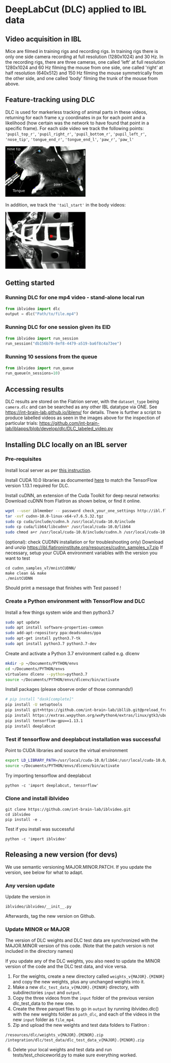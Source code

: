 # DeepLabCut (DLC) applied to IBL data
## Video acquisition in IBL

Mice are filmed in training rigs and recording rigs. In training rigs there is only one side camera recording at full resolution (1280x1024) and 30 Hz. In the recording rigs, there are three cameras, one called 'left' at full resolution 1280x1024 and 60 Hz filming the mouse from one side, one called 'right' at half resolution (640x512) and 150 Hz filming the mouse symmetrically from the other side, and one called 'body' filming the trunk of the mouse from above.    

## Feature-tracking using DLC

DLC is used for markerless tracking of animal parts in these videos, returning for each frame x,y coordinates in px for each point and a likelihood (how certain was the network to have found that point in a specific frame). For each side video we track the following points: `'pupil_top_r'`, `'pupil_right_r'`, `'pupil_bottom_r'`, `'pupil_left_r'`, `'nose_tip'`, `'tongue_end_r'`, `'tongue_end_l'`, `'paw_r'`, `'paw_l'`

<img src="https://github.com/int-brain-lab/iblvideo/blob/master/_static/side_view.png" width="50%" height="50%">

In addition, we track the `'tail_start'` in the body videos:

<img src="https://github.com/int-brain-lab/iblvideo/blob/master/_static/body_view.png" width="50%" height="50%">

## Getting started
### Running DLC for one mp4 video - stand-alone local run
```python
from iblvideo import dlc
output = dlc("Path/to/file.mp4")
```

### Running DLC for one session given its EID
```python
from iblvideo import run_session
run_session("db156b70-8ef8-4479-a519-ba6f8c4a73ee")
```
### Running 10 sessions from the queue
```python
from iblvideo import run_queue
run_queue(n_sessions=10)
```
## Accessing results

DLC results are stored on the Flatrion server, with the `dataset_type` being `camera.dlc` and can be searched as any other IBL datatype via ONE. See https://int-brain-lab.github.io/iblenv/ for details. There is further a script to produce labelled videos as seen in the images above for the inspection of particular trials: https://github.com/int-brain-lab/iblapps/blob/develop/dlc/DLC_labeled_video.py

## Installing DLC locally on an IBL server

### Pre-requisites

Install local server as per [this instruction](https://docs.google.com/document/d/1NYVlVD8OkwRYUaPeHo3ZFPuwpv_E5zgUVjLsV0V5Ko4).

Install CUDA 10.0 libraries as documented [here](https://docs.google.com/document/d/1UyXUOx21mwrpBtCcS51avnikmyCPCzXEtTRaTetH-Mo) to match the TensorFlow version 1.13.1 required for DLC.

Install cuDNN, an extension of the Cuda Toolkit for deep neural networks: Download cuDNN from FlatIron as shown below, or find it online.

```bash
wget --user iblmember -- password check_your_one_settings http://ibl.flatironinstitute.org/resources/cudnn-10.0-linux-x64-v7.6.5.32.tgz  
tar -xvf cudnn-10.0-linux-x64-v7.6.5.32.tgz  
sudo cp cuda/include/cudnn.h /usr/local/cuda-10.0/include  
sudo cp cuda/lib64/libcudnn* /usr/local/cuda-10.0/lib64  
sudo chmod a+r /usr/local/cuda-10.0/include/cudnn.h /usr/local/cuda-10.0/lib64/libcudnn*  
```

(optional): check CUDNN installation or for troubleshooting only)
Download and unzip https://ibl.flatironinstitute.org/resources/cudnn_samples_v7.zip
If necessary, setup your CUDA environment variables with the version you want to test

```
cd cudnn_samples_v7/mnistCUDNN/
make clean && make
./mnistCUDNN
```

Should print a message that finishes with Test passed !

### Create a Python environment with TensorFlow and DLC

Install a few things system wide and then python3.7

```bash
sudo apt update  
sudo apt install software-properties-common  
sudo add-apt-repository ppa:deadsnakes/ppa
sudo apt-get install python3.7-tk  
sudo apt install python3.7 python3.7-dev  
```

Create and activate a Python 3.7 environment called e.g. dlcenv

```bash
mkdir -p ~/Documents/PYTHON/envs
cd ~/Documents/PYTHON/envs
virtualenv dlcenv --python=python3.7
source ~/Documents/PYTHON/envs/dlcenv/bin/activate
```

Install packages (please observe order of those commands!)

```bash
# pip install "dask[complete]"
pip install -U setuptools
pip install git+https://github.com/int-brain-lab/ibllib.git@preload_frames
pip install https://extras.wxpython.org/wxPython4/extras/linux/gtk3/ubuntu-18.04/wxPython-4.0.7-cp37-cp37m-linux_x86_64.whl  
pip install tensorflow-gpu==1.13.1  
pip install deeplabcut  
```

### Test if tensorflow and deeplabcut installation was successful

Point to CUDA libraries and source the virtual environment
```bash
export LD_LIBRARY_PATH=/usr/local/cuda-10.0/lib64:/usr/local/cuda-10.0/extras/CUPTI/lib64:/lib/nccl/cuda-10:$LD_LIBRARY_PATH  
source ~/Documents/PYTHON/envs/dlcenv/bin/activate
```

Try importing tensorflow and deeplabcut
```
python -c 'import deeplabcut, tensorflow'
```

### Clone and install iblvideo
```
git clone https://github.com/int-brain-lab/iblvideo.git
cd iblvideo
pip install -e .
```

Test if you install was successful
```
python -c 'import iblvideo'
```
## Releasing a new version (for devs)

We use semantic versioning MAJOR.MINOR.PATCH. If you update the version, see below for what to adapt.

### Any version update
Update the version in
```
iblvideo/iblvideo/__init__.py
```
Afterwards, tag the new version on Github.


### Update MINOR or MAJOR
The version of DLC weights and DLC test data are synchronized with the MAJOR.MINOR version of this code. (Note that the patch version is not included in the directory names)

If you update any of the DLC weights, you also need to update the MINOR version of the code and the DLC test data, and vice versa.
1. For the weights, create a new directory called `weights_v{MAJOR}.{MINOR}` and copy the new weights, plus any unchanged weights into it.
2. Make a new `dlc_test_data_v{MAJOR}.{MINOR}` directory, with subdirectories `input` and `output`.
3. Copy the three videos from the `input` folder of the previous version dlc_test_data to the new one.
4. Create the three parquet files to go in `output` by running iblvideo.dlc() with the new weights folder as `path_dlc`, and each of the videos in the new `input` folder as `file_mp4`.
5. Zip and upload the new weights and test data folders to FlatIron :
```
/resources/dlc/weights_v{MAJOR}.{MINOR}.zip
/integration/dlc/test_data/dlc_test_data_v{MAJOR}.{MINOR}.zip
```
6. Delete your local weights and test data and run tests/test_choiceworld.py to make sure everything worked.
